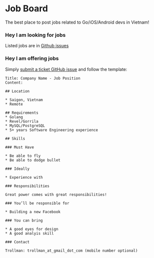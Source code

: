 # Job Board

The best place to post jobs related to Go/iOS/Android devs in Vietnam!

### Hey I am looking for jobs

Listed jobs are in [Github issues](https://github.com/golang-vietnam/job_board/issues)

### Hey I am offering jobs

Simply [submit a ticket GitHub issue](https://github.com/golang-vietnam/job_board/issues/new) and follow the template:

```text
Title: Company Name - Job Position
Content:

## Location

* Saigon, Vietnam
* Remote

## Requirements
* Golang
* Revel/Gorrila 
* MySQL/PostgreSQL
* 5+ years Software Engineering experience

## Skills

### Must Have

* Be able to fly
* Be able to dodge bullet

### Ideally

* Experience with 

### Responsibilities

Great power comes with great responsibilities!

### You’ll be responsible for

* Building a new Facebook

### You can bring

* A good eyes for design
* A good analyis skill
    
### Contact

Trollman: trollman_at_gmail_dot_com (mobile number optional)
```
